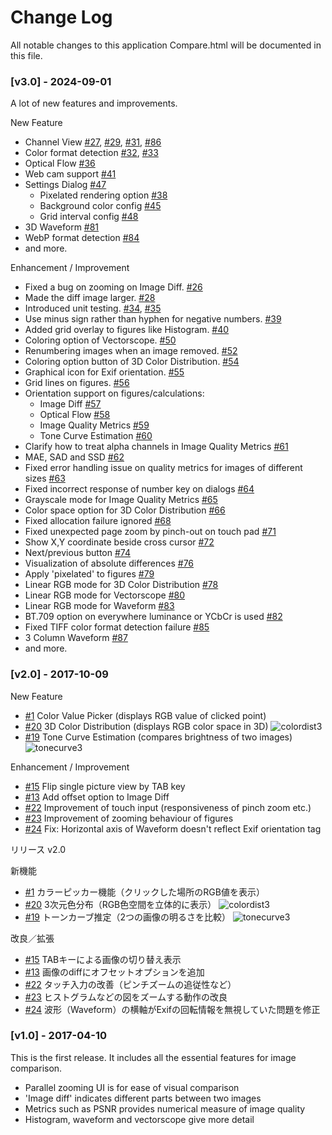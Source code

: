 # Change Log

All notable changes to this application Compare.html will be documented in this file.

### [v3.0] - 2024-09-01

A lot of new features and improvements.

New Feature
- Channel View [#27](https://github.com/tshino/compare/issues/27), [#29](https://github.com/tshino/compare/issues/29), [#31](https://github.com/tshino/compare/issues/31), [#86](https://github.com/tshino/compare/issues/86)
- Color format detection [#32](https://github.com/tshino/compare/issues/32), [#33](https://github.com/tshino/compare/issues/33)
- Optical Flow [#36](https://github.com/tshino/compare/issues/36)
- Web cam support [#41](https://github.com/tshino/compare/issues/41)
- Settings Dialog [#47](https://github.com/tshino/compare/issues/47)
    - Pixelated rendering option [#38](https://github.com/tshino/compare/issues/38)
    - Background color config [#45](https://github.com/tshino/compare/issues/45)
    - Grid interval config [#48](https://github.com/tshino/compare/issues/48)
- 3D Waveform [#81](https://github.com/tshino/compare/issues/81)
- WebP format detection [#84](https://github.com/tshino/compare/issues/84)
- and more.

Enhancement / Improvement
- Fixed a bug on zooming on Image Diff. [#26](https://github.com/tshino/compare/issues/26)
- Made the diff image larger. [#28](https://github.com/tshino/compare/issues/28)
- Introduced unit testing. [#34](https://github.com/tshino/compare/issues/34), [#35](https://github.com/tshino/compare/issues/35)
- Use minus sign rather than hyphen for negative numbers. [#39](https://github.com/tshino/compare/issues/39)
- Added grid overlay to figures like Histogram. [#40](https://github.com/tshino/compare/issues/40)
- Coloring option of Vectorscope. [#50](https://github.com/tshino/compare/issues/50)
- Renumbering images when an image removed. [#52](https://github.com/tshino/compare/issues/52)
- Coloring option button of 3D Color Distribution. [#54](https://github.com/tshino/compare/issues/54)
- Graphical icon for Exif orientation. [#55](https://github.com/tshino/compare/issues/55)
- Grid lines on figures. [#56](https://github.com/tshino/compare/issues/56)
- Orientation support on figures/calculations:
    - Image Diff [#57](https://github.com/tshino/compare/issues/57)
    - Optical Flow [#58](https://github.com/tshino/compare/issues/58)
    - Image Quality Metrics [#59](https://github.com/tshino/compare/issues/59)
    - Tone Curve Estimation [#60](https://github.com/tshino/compare/issues/60)
- Clarify how to treat alpha channels in Image Quality Metrics [#61](https://github.com/tshino/compare/issues/61)
- MAE, SAD and SSD [#62](https://github.com/tshino/compare/issues/62)
- Fixed error handling issue on quality metrics for images of different sizes [#63](https://github.com/tshino/compare/issues/63)
- Fixed incorrect response of number key on dialogs [#64](https://github.com/tshino/compare/issues/64)
- Grayscale mode for Image Quality Metrics [#65](https://github.com/tshino/compare/issues/65)
- Color space option for 3D Color Distribution [#66](https://github.com/tshino/compare/issues/66)
- Fixed allocation failure ignored [#68](https://github.com/tshino/compare/issues/68)
- Fixed unexpected page zoom by pinch-out on touch pad [#71](https://github.com/tshino/compare/issues/71)
- Show X,Y coordinate beside cross cursor [#72](https://github.com/tshino/compare/issues/72)
- Next/previous button [#74](https://github.com/tshino/compare/issues/74)
- Visualization of absolute differences [#76](https://github.com/tshino/compare/issues/76)
- Apply 'pixelated' to figures [#79](https://github.com/tshino/compare/issues/79)
- Linear RGB mode for 3D Color Distribution [#78](https://github.com/tshino/compare/issues/78)
- Linear RGB mode for Vectorscope [#80](https://github.com/tshino/compare/issues/80)
- Linear RGB mode for Waveform [#83](https://github.com/tshino/compare/issues/83)
- BT.709 option on everywhere luminance or YCbCr is used [#82](https://github.com/tshino/compare/issues/82)
- Fixed TIFF color format detection failure [#85](https://github.com/tshino/compare/issues/85)
- 3 Column Waveform [#87](https://github.com/tshino/compare/issues/87)
- and more.


### [v2.0] - 2017-10-09

New Feature
- [#1](https://github.com/tshino/compare/issues/1) Color Value Picker (displays RGB value of clicked point)
- [#20](https://github.com/tshino/compare/issues/20) 3D Color Distribution (displays RGB color space in 3D)
  ![colordist3](https://user-images.githubusercontent.com/732920/31325439-23000954-acf8-11e7-930e-7f0d0c6b108a.png)
- [#19](https://github.com/tshino/compare/issues/19) Tone Curve Estimation (compares brightness of two images)
  ![tonecurve3](https://user-images.githubusercontent.com/732920/31325490-b713b80c-acf8-11e7-9dea-a471340d565a.png)

Enhancement / Improvement
- [#15](https://github.com/tshino/compare/issues/15) Flip single picture view by TAB key
- [#13](https://github.com/tshino/compare/issues/13) Add offset option to Image Diff
- [#22](https://github.com/tshino/compare/issues/22) Improvement of touch input (responsiveness of pinch zoom etc.)
- [#23](https://github.com/tshino/compare/issues/23) Improvement of zooming behaviour of figures
- [#24](https://github.com/tshino/compare/issues/24) Fix: Horizontal axis of Waveform doesn't reflect Exif orientation tag

リリース v2.0

新機能
- [#1](https://github.com/tshino/compare/issues/1) カラーピッカー機能（クリックした場所のRGB値を表示）
- [#20](https://github.com/tshino/compare/issues/20) 3次元色分布（RGB色空間を立体的に表示）
  ![colordist3](https://user-images.githubusercontent.com/732920/31325439-23000954-acf8-11e7-930e-7f0d0c6b108a.png)
- [#19](https://github.com/tshino/compare/issues/19) トーンカーブ推定（2つの画像の明るさを比較）
  ![tonecurve3](https://user-images.githubusercontent.com/732920/31325490-b713b80c-acf8-11e7-9dea-a471340d565a.png)

改良／拡張
- [#15](https://github.com/tshino/compare/issues/15) TABキーによる画像の切り替え表示
- [#13](https://github.com/tshino/compare/issues/13) 画像のdiffにオフセットオプションを追加
- [#22](https://github.com/tshino/compare/issues/22) タッチ入力の改善（ピンチズームの追従性など）
- [#23](https://github.com/tshino/compare/issues/23) ヒストグラムなどの図をズームする動作の改良
- [#24](https://github.com/tshino/compare/issues/24) 波形（Waveform）の横軸がExifの回転情報を無視していた問題を修正


### [v1.0] - 2017-04-10

This is the first release.
It includes all the essential features for image comparison.

- Parallel zooming UI is for ease of visual comparison
- 'Image diff' indicates different parts between two images
- Metrics such as PSNR provides numerical measure of image quality
- Histogram, waveform and vectorscope give more detail

